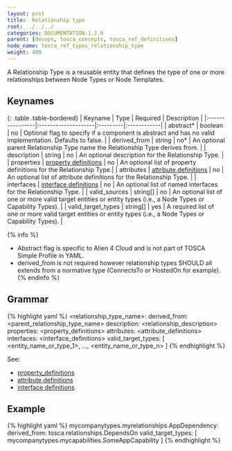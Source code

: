 ```yaml
---
layout: post
title:  Relationship type
root: ../../../
categories: DOCUMENTATION-1.2.0
parent: [devops, tosca_concepts, tosca_ref_definitions]
node_name: tosca_ref_types_relationship_type
weight: 400
---
```


A Relationship Type is a reusable entity that defines the type of one or more relationships between Node Types or Node Templates.

## Keynames

{: .table .table-bordered}
| Keyname         | Type                | Required | Description |
|:----------------|:--------------------|:---------|:------------|
| abstract*     | boolean | no | Optional flag to specify if a component is abstract and has no valid implementation. Defaults to false. |
| derived_from | string | no* | An optional parent Relationship Type name the Relationship Type derives from. |
| description | string | no | An optional description for the Relationship Type. |
| properties | [property definitions](#/documentation/1.2.0/devops_guide/tosca_grammar/property_definition.html) | no | An optional list of property definitions for the Relationship Type.|
| attributes | [attribute definitions](#/documentation/1.2.0/devops_guide/tosca_grammar/attribute_definition.html) | no | An optional list of attribute definitions for the Relationship Type. |
| interfaces | [interface definitions](#/documentation/1.2.0/devops_guide/tosca_grammar/interface_definition.html) | no | An optional list of named interfaces for the Relationship Type. |
| valid_sources | string[] | no | An optional list of one or more valid target entities or entity types (i.e., a Node Types or Capability Types). |
| valid_target_types | string[] | yes | A required list of one or more valid target entities or entity types (i.e., a Node Types or Capability Types). |

{% info %}
 - Abstract flag is specific to Alien 4 Cloud and is not part of TOSCA Simple Profile in YAML.
 - derived_from is not required however relationship types SHOULD all extends from a normative type (ConnectsTo or HostedOn for example).
{% endinfo %}

## Grammar

{% highlight yaml %}
<relationship_type_name>:
  derived_from: <parent_relationship_type_name>
  description: <relationship_description>
  properties:
    <property_definitions>
  attributes:
    <attribute_definitions>
  interfaces:
    <interface_definitions>
  valid_target_types: [ <entity_name_or_type_1>, ..., <entity_name_or_type_n> ]
{% endhighlight %}

See:

- [property_definitions](#/documentation/1.2.0/devops_guide/tosca_grammar/property_definition.html)
- [attribute definitions](#/documentation/1.2.0/devops_guide/tosca_grammar/attribute_definition.html)
- [interface definitions](#/documentation/1.2.0/devops_guide/tosca_grammar/interface_definition.html)

## Example

{% highlight yaml %}
mycompanytypes.myrelationships.AppDependency:
  derived_from: tosca.relationships.DependsOn
  valid_target_types: [ mycompanytypes.mycapabilities.SomeAppCapability ]
{% endhighlight %}
